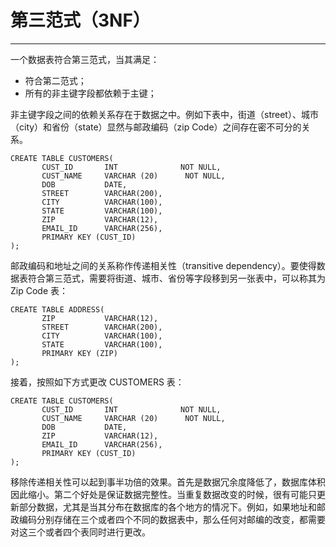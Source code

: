 # 第三范式（3NF） #

----------

一个数据表符合第三范式，当其满足：

- 符合第二范式；
- 所有的非主键字段都依赖于主键；

非主键字段之间的依赖关系存在于数据之中。例如下表中，街道（street）、城市（city）和省份（state）显然与邮政编码（zip Code）之间存在密不可分的关系。

	CREATE TABLE CUSTOMERS(
	       CUST_ID       INT              NOT NULL,
	       CUST_NAME     VARCHAR (20)      NOT NULL,
	       DOB           DATE,
	       STREET        VARCHAR(200),
	       CITY          VARCHAR(100),
	       STATE         VARCHAR(100),
	       ZIP           VARCHAR(12),
	       EMAIL_ID      VARCHAR(256),
	       PRIMARY KEY (CUST_ID)
	);

邮政编码和地址之间的关系称作传递相关性（transitive dependency）。要使得数据表符合第三范式，需要将街道、城市、省份等字段移到另一张表中，可以称其为 Zip Code 表：

	CREATE TABLE ADDRESS(
	       ZIP           VARCHAR(12),
	       STREET        VARCHAR(200),
	       CITY          VARCHAR(100),
	       STATE         VARCHAR(100),
	       PRIMARY KEY (ZIP)
	);

接着，按照如下方式更改 CUSTOMERS 表：

	CREATE TABLE CUSTOMERS(
	       CUST_ID       INT              NOT NULL,
	       CUST_NAME     VARCHAR (20)      NOT NULL,
	       DOB           DATE,
	       ZIP           VARCHAR(12),
	       EMAIL_ID      VARCHAR(256),
	       PRIMARY KEY (CUST_ID)
	);

移除传递相关性可以起到事半功倍的效果。首先是数据冗余度降低了，数据库体积因此缩小。第二个好处是保证数据完整性。当重复数据改变的时候，很有可能只更新部分数据，尤其是当其分布在数据库的各个地方的情况下。例如，如果地址和邮政编码分别存储在三个或者四个不同的数据表中，那么任何对邮编的改变，都需要对这三个或者四个表同时进行更改。
